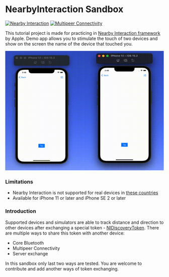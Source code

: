 # NearbyInteraction Sandbox

[![Nearby Interaction](https://img.shields.io/badge/Apple-Nearby%20Interaction-lightgrey)](https://developer.apple.com/documentation/nearbyinteraction) [![Multipeer Connectivity](https://img.shields.io/badge/Apple-Multipeer%20Connectivity-lightgrey)]([https://developer.apple.com/documentation/nearbyinteraction](https://developer.apple.com/documentation/multipeerconnectivity))

This tutorial project is made for practicing in [Nearby Interaction framework](https://developer.apple.com/documentation/nearbyinteraction) by Apple. Demo app allows you to stimulate the touch of two devices and show on the screen the name of the device that touched you.

![example](https://github.com/pressanykeyplease/NearbyInteraction-Sandbox/raw/main/NearbyInteraction-Sandbox/Resources/nisandbox-example.gif)

### Limitations
* Nearby Interaction is not supported for real devices in [these countries](https://support.apple.com/HT212274)
* Available for iPhone 11 or later and iPhone SE 2 or later

### Introduction
Supported devices and simulators are able to track distance and direction to other devices after exchanging a special token - [NIDiscoveryToken](https://developer.apple.com/documentation/nearbyinteraction/nidiscoverytoken). There are multiple ways to share this token with another device:
* Core Bluetooth
* Multipeer Connectivity
* Server exchange

In this sandbox only last two ways are tested. You are welcome to contribute and add another ways of token exchanging.
